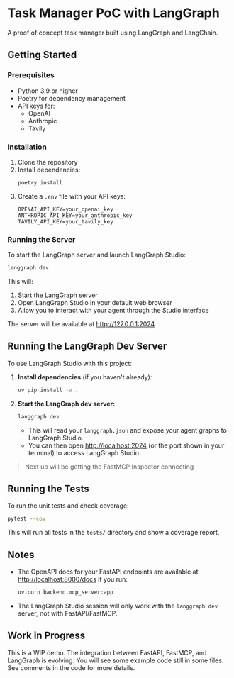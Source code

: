 # Task Manager PoC with LangGraph

A proof of concept task manager built using LangGraph and LangChain.

## Getting Started

### Prerequisites

- Python 3.9 or higher
- Poetry for dependency management
- API keys for:
  - OpenAI
  - Anthropic
  - Tavily

### Installation

1. Clone the repository
2. Install dependencies:
   ```bash
   poetry install
   ```
3. Create a `.env` file with your API keys:
   ```
   OPENAI_API_KEY=your_openai_key
   ANTHROPIC_API_KEY=your_anthropic_key
   TAVILY_API_KEY=your_tavily_key
   ```

### Running the Server

To start the LangGraph server and launch LangGraph Studio:

```bash
langgraph dev
```

This will:
1. Start the LangGraph server
2. Open LangGraph Studio in your default web browser
3. Allow you to interact with your agent through the Studio interface

The server will be available at http://127.0.0.1:2024

## Running the LangGraph Dev Server

To use LangGraph Studio with this project:

1. **Install dependencies** (if you haven't already):
   ```sh
   uv pip install -e .
   ```

2. **Start the LangGraph dev server:**
   ```sh
   langgraph dev
   ```
   - This will read your `langgraph.json` and expose your agent graphs to LangGraph Studio.
   - You can then open [http://localhost:2024](http://localhost:2024) (or the port shown in your terminal) to access LangGraph Studio.

>Next up will be getting the FastMCP Inspector connecting

## Running the Tests

To run the unit tests and check coverage:

```sh
pytest --cov
```

This will run all tests in the `tests/` directory and show a coverage report.

## Notes

- The OpenAPI docs for your FastAPI endpoints are available at [http://localhost:8000/docs](http://localhost:8000/docs) if you run:
  ```sh
  uvicorn backend.mcp_server:app
  ```
- The LangGraph Studio session will only work with the `langgraph dev` server, not with FastAPI/FastMCP.

## Work in Progress

This is a WIP demo. The integration between FastAPI, FastMCP, and LangGraph is evolving. You will see some example code still in some files. See comments in the code for more details.
